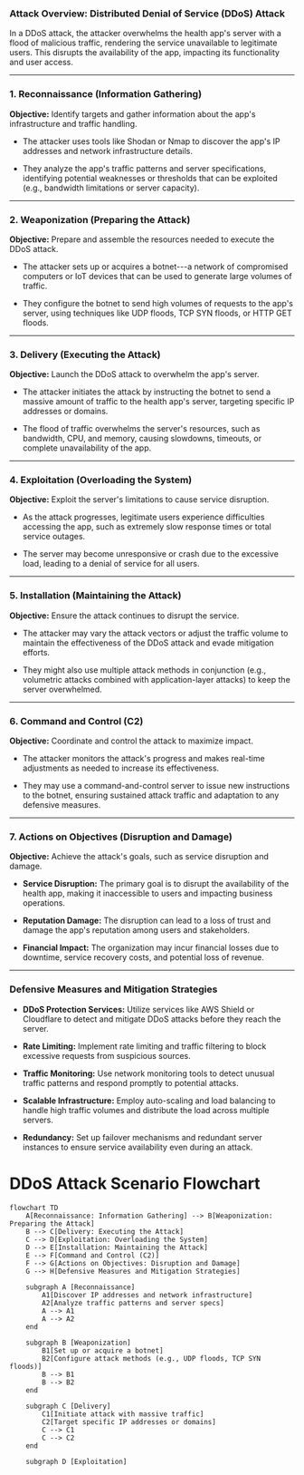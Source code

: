 ### **Attack Overview: Distributed Denial of Service (DDoS) Attack**

In a DDoS attack, the attacker overwhelms the health app's server with a flood of malicious traffic, rendering the service unavailable to legitimate users. This disrupts the availability of the app, impacting its functionality and user access.

* * * * *

### **1\. Reconnaissance (Information Gathering)**

**Objective:** Identify targets and gather information about the app's infrastructure and traffic handling.

-   The attacker uses tools like Shodan or Nmap to discover the app's IP addresses and network infrastructure details.

-   They analyze the app's traffic patterns and server specifications, identifying potential weaknesses or thresholds that can be exploited (e.g., bandwidth limitations or server capacity).

* * * * *

### **2\. Weaponization (Preparing the Attack)**

**Objective:** Prepare and assemble the resources needed to execute the DDoS attack.

-   The attacker sets up or acquires a botnet---a network of compromised computers or IoT devices that can be used to generate large volumes of traffic.

-   They configure the botnet to send high volumes of requests to the app's server, using techniques like UDP floods, TCP SYN floods, or HTTP GET floods.

* * * * *

### **3\. Delivery (Executing the Attack)**

**Objective:** Launch the DDoS attack to overwhelm the app's server.

-   The attacker initiates the attack by instructing the botnet to send a massive amount of traffic to the health app's server, targeting specific IP addresses or domains.

-   The flood of traffic overwhelms the server's resources, such as bandwidth, CPU, and memory, causing slowdowns, timeouts, or complete unavailability of the app.

* * * * *

### **4\. Exploitation (Overloading the System)**

**Objective:** Exploit the server's limitations to cause service disruption.

-   As the attack progresses, legitimate users experience difficulties accessing the app, such as extremely slow response times or total service outages.

-   The server may become unresponsive or crash due to the excessive load, leading to a denial of service for all users.

* * * * *

### **5\. Installation (Maintaining the Attack)**

**Objective:** Ensure the attack continues to disrupt the service.

-   The attacker may vary the attack vectors or adjust the traffic volume to maintain the effectiveness of the DDoS attack and evade mitigation efforts.

-   They might also use multiple attack methods in conjunction (e.g., volumetric attacks combined with application-layer attacks) to keep the server overwhelmed.

* * * * *

### **6\. Command and Control (C2)**

**Objective:** Coordinate and control the attack to maximize impact.

-   The attacker monitors the attack's progress and makes real-time adjustments as needed to increase its effectiveness.

-   They may use a command-and-control server to issue new instructions to the botnet, ensuring sustained attack traffic and adaptation to any defensive measures.

* * * * *

### **7\. Actions on Objectives (Disruption and Damage)**

**Objective:** Achieve the attack's goals, such as service disruption and damage.

-   **Service Disruption:** The primary goal is to disrupt the availability of the health app, making it inaccessible to users and impacting business operations.

-   **Reputation Damage:** The disruption can lead to a loss of trust and damage the app's reputation among users and stakeholders.

-   **Financial Impact:** The organization may incur financial losses due to downtime, service recovery costs, and potential loss of revenue.

* * * * *

### **Defensive Measures and Mitigation Strategies**

-   **DDoS Protection Services:** Utilize services like AWS Shield or Cloudflare to detect and mitigate DDoS attacks before they reach the server.

-   **Rate Limiting:** Implement rate limiting and traffic filtering to block excessive requests from suspicious sources.

-   **Traffic Monitoring:** Use network monitoring tools to detect unusual traffic patterns and respond promptly to potential attacks.

-   **Scalable Infrastructure:** Employ auto-scaling and load balancing to handle high traffic volumes and distribute the load across multiple servers.

-   **Redundancy:** Set up failover mechanisms and redundant server instances to ensure service availability even during an attack.

# DDoS Attack Scenario Flowchart

```mermaid
flowchart TD
    A[Reconnaissance: Information Gathering] --> B[Weaponization: Preparing the Attack]
    B --> C[Delivery: Executing the Attack]
    C --> D[Exploitation: Overloading the System]
    D --> E[Installation: Maintaining the Attack]
    E --> F[Command and Control (C2)]
    F --> G[Actions on Objectives: Disruption and Damage]
    G --> H[Defensive Measures and Mitigation Strategies]

    subgraph A [Reconnaissance]
        A1[Discover IP addresses and network infrastructure] 
        A2[Analyze traffic patterns and server specs]
        A --> A1
        A --> A2
    end

    subgraph B [Weaponization]
        B1[Set up or acquire a botnet] 
        B2[Configure attack methods (e.g., UDP floods, TCP SYN floods)]
        B --> B1
        B --> B2
    end

    subgraph C [Delivery]
        C1[Initiate attack with massive traffic] 
        C2[Target specific IP addresses or domains]
        C --> C1
        C --> C2
    end

    subgraph D [Exploitation]
   
